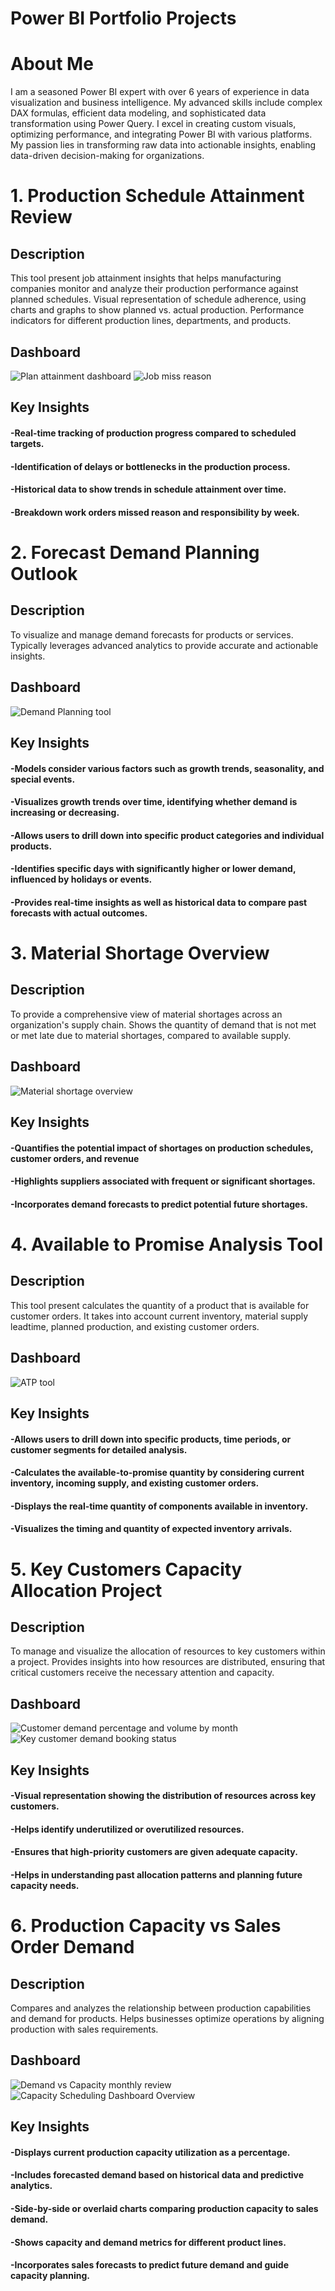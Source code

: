 # Power BI Portfolio Projects

# About Me
I am a seasoned Power BI expert with over 6 years of experience in data visualization and business intelligence. My advanced skills include complex DAX formulas, efficient data modeling, and sophisticated data transformation using Power Query. I excel in creating custom visuals, optimizing performance, and integrating Power BI with various platforms. My passion lies in transforming raw data into actionable insights, enabling data-driven decision-making for organizations. 

# 1. Production Schedule Attainment Review

## Description
This tool present job attainment insights that helps manufacturing companies monitor and analyze their production performance against planned schedules. Visual representation of schedule adherence, using charts and graphs to show planned vs. actual production. Performance indicators for different production lines, departments, and products.

## Dashboard
![Plan attainment dashboard](Production_Attainment_Review_overview.png)
![Job miss reason](Job_miss_reason_breakdown.png)

## Key Insights

#### -Real-time tracking of production progress compared to scheduled targets.
#### -Identification of delays or bottlenecks in the production process.
#### -Historical data to show trends in schedule attainment over time.
#### -Breakdown work orders missed reason and responsibility by week.


# 2. Forecast Demand Planning Outlook

## Description
To visualize and manage demand forecasts for products or services. Typically leverages advanced analytics to provide accurate and actionable insights.

## Dashboard
![Demand Planning tool](https://github.com/StanleyKo13/StanleyKo-Power-BI-dashboard-portfolio/blob/main/Demand%20Planning%20overview.png)

## Key Insights

#### -Models consider various factors such as growth trends, seasonality, and special events.
#### -Visualizes growth trends over time, identifying whether demand is increasing or decreasing.
#### -Allows users to drill down into specific product categories and individual products.
#### -Identifies specific days with significantly higher or lower demand, influenced by holidays or events.
#### -Provides real-time insights as well as historical data to compare past forecasts with actual outcomes.

# 3. Material Shortage Overview

## Description
To provide a comprehensive view of material shortages across an organization's supply chain. Shows the quantity of demand that is not met or met late due to material shortages, compared to available supply.

## Dashboard
![Material shortage overview](https://github.com/StanleyKo13/StanleyKo-Power-BI-dashboard-portfolio/blob/main/Material%20shortage%20overview.png)

## Key Insights

#### -Quantifies the potential impact of shortages on production schedules, customer orders, and revenue
#### -Highlights suppliers associated with frequent or significant shortages.
#### -Incorporates demand forecasts to predict potential future shortages.

# 4. Available to Promise Analysis Tool

## Description
This tool present calculates the quantity of a product that is available for customer orders. It takes into account current inventory, material supply leadtime, planned production, and existing customer orders.

## Dashboard
![ATP tool](ATP_tool.png)

## Key Insights

#### -Allows users to drill down into specific products, time periods, or customer segments for detailed analysis.
#### -Calculates the available-to-promise quantity by considering current inventory, incoming supply, and existing customer orders.
#### -Displays the real-time quantity of components available in inventory.
#### -Visualizes the timing and quantity of expected inventory arrivals.
  
# 5. Key Customers Capacity Allocation Project

## Description
To manage and visualize the allocation of resources to key customers within a project. Provides insights into how resources are distributed, ensuring that critical customers receive the necessary attention and capacity.

## Dashboard
![Customer demand percentage and volume by month](https://github.com/StanleyKo13/StanleyKo-Power-BI-dashboard-portfolio/blob/main/Key%20customer%20demand%20booking%20status.png)
![Key customer demand booking status](https://github.com/StanleyKo13/StanleyKo-Power-BI-dashboard-portfolio/blob/main/Key%20customer%20demand%20booking%20status.png)

## Key Insights

#### -Visual representation showing the distribution of resources across key customers.
#### -Helps identify underutilized or overutilized resources.
#### -Ensures that high-priority customers are given adequate capacity.
#### -Helps in understanding past allocation patterns and planning future capacity needs.

# 6. Production Capacity vs Sales Order Demand

## Description
Compares and analyzes the relationship between production capabilities and demand for products. Helps businesses optimize operations by aligning production with sales requirements. 

## Dashboard
![Demand vs Capacity monthly review](https://github.com/StanleyKo13/StanleyKo-Power-BI-dashboard-portfolio/blob/main/Demand%20vs%20Capacity%20monthly%20review.png)
![Capacity Scheduling Dashboard Overview](Capacity_Scheduling.png)

## Key Insights

#### -Displays current production capacity utilization as a percentage.
#### -Includes forecasted demand based on historical data and predictive analytics.
#### -Side-by-side or overlaid charts comparing production capacity to sales demand.
#### -Shows capacity and demand metrics for different product lines.
#### -Incorporates sales forecasts to predict future demand and guide capacity planning.


